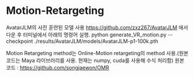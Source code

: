 # Motion-Retargeting
AvatarJLM의 사전 훈련된 모델 사용
https://github.com/zxz267/AvatarJLM 에서 다운 후
터미널에서 아래의 명령어 실행.
python generate_VR_motion.py --checkpoint ./results/AvatarJLM/models/AvatarJLM-p1-100k.pth

Motion Retargeting method는 Online-Motion retargeting의 method 사용.(원본 코드는 Maya 라이브러리를 사용. 현재는 numpy, cuda를 사용해 수식 처리함)
원본 코드 : https://github.com/songjaewon/OMR
